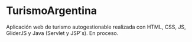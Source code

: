 # TurismoArgentina
Aplicación web de turismo autogestionable realizada con HTML, CSS, JS, GliderJS y Java (Servlet y JSP´s). En proceso.
